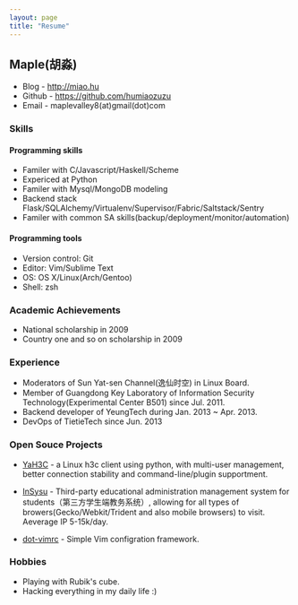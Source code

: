 ```yaml
---
layout: page
title: "Resume"
---
```


Maple(胡淼)
-----------

- Blog - http://miao.hu
- Github - https://github.com/humiaozuzu
- Email  - maplevalley8(at)gmail(dot)com

### Skills

#### Programming skills

- Familer with C/Javascript/Haskell/Scheme
- Expericed at Python
- Familer with Mysql/MongoDB modeling
- Backend stack Flask/SQLAlchemy/Virtualenv/Supervisor/Fabric/Saltstack/Sentry
- Familer with common SA skills(backup/deployment/monitor/automation)

#### Programming tools

- Version control: Git
- Editor: Vim/Sublime Text
- OS: OS X/Linux(Arch/Gentoo)
- Shell: zsh

### Academic Achievements

- National scholarship in 2009
- Country one and so on scholarship in 2009

### Experience

- Moderators of Sun Yat-sen Channel(逸仙时空) in Linux Board.
- Member of Guangdong Key Laboratory of Information Security Technology(Experimental Center B501) since Jul. 2011.
- Backend developer of YeungTech during Jan. 2013 ~ Apr. 2013.
- DevOps of TietieTech since Jun. 2013

### Open Souce Projects

- [YaH3C](https://github.com/humiaozuzu/YaH3C/) - a Linux h3c client using python, with multi-user management, better connection stability and command-line/plugin supportment.

- [InSysu](https://github.com/insysu) - Third-party educational administration management system for students（第三方学生端教务系统）, allowing for all types of browers(Gecko/Webkit/Trident and also mobile browsers) to visit. Aeverage IP 5-15k/day.

- [dot-vimrc](https://github.com/humiaozuzu/dot-vimrc) - Simple Vim configration framework.

### Hobbies

- Playing with Rubik's cube.
- Hacking everything in my daily life :)
